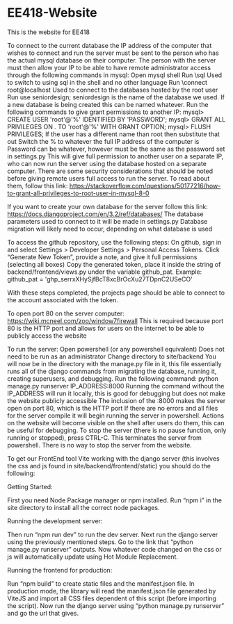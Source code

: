 # EE418-Website
This is the website for EE418


To connect to the current database the IP address of the computer that wishes to connect and run the server must be sent to the person who has the actual mysql database on their computer. The person with the server must then allow your IP to be able to have remote administrator access through the following commands in mysql:
Open mysql shell
Run \sql
Used to switch to using sql in the shell and no other language
Run \connect root@localhost
Used to connect to the databases hosted by the root user
Run use seniordesign;
seniordesign is the name of the database we used. If a new database is being created this can be named whatever.
Run the following commands to give grant permissions to another IP:
mysql> CREATE USER 'root'@'%' IDENTIFIED BY 'PASSWORD'; 
mysql> GRANT ALL PRIVILEGES ON *.* TO 'root'@'%' WITH GRANT OPTION; 
mysql> FLUSH PRIVILEGES;
If the user has a different name than root then substitute that out
Switch the % to whatever the full IP address of the computer is
Password can be whatever, however must be the same as the password set in settings.py
This will give full permission to another user on a separate IP, who can now run the server using the database hosted on a separate computer.
There are some security considerations that should be noted before giving remote users full access to run the server. To read about them, follow this link: https://stackoverflow.com/questions/50177216/how-to-grant-all-privileges-to-root-user-in-mysql-8-0

If you want to create your own database for the server follow this link: https://docs.djangoproject.com/en/3.2/ref/databases/
The database parameters used to connect to it will be made in settings.py
Database migration will likely need to occur, depending on what database is used

To access the github repository, use the following steps:
On github, sign in and select Settings > Developer Settings > Personal Access Tokens.
Click “Generate New Token”, provide a note, and give it full permissions (selecting all boxes)
Copy the generated token, place it inside the string of backend/frontend/views.py under the variable github_pat. 
Example: github_pat = 'ghp_serrxXHySjfBcT8xcBrOcXu27TDpnC2USeCO'

With these steps completed, the projects page should be able to connect to the account associated with the token.


To open port 80 on the server computer: https://wiki.mcneel.com/zoo/window7firewall
This is required because port 80 is the HTTP port and allows for users on the internet to be able to publicly access the website

To run the server:
Open powershell (or any powershell equivalent)
Does not need to be run as an administrator
Change directory to site/backend
You will now be in the directory with the manage.py file in it, this file essentially runs all of the django commands from migrating the database, running it, creating superusers, and debugging.
Run the following command: python manage.py runserver IP_ADDRESS:8000
Running the command without the IP_ADDRESS will run it locally, this is good for debugging but does not make the website publicly accessible
The inclusion of the :8000 makes the server open on port 80, which is the HTTP port
If there are no errors and all files for the server compile it will begin running the server in powershell. Actions on the website will become visible on the shell after users do them, this can be useful for debugging.
To stop the server (there is no pause function, only running or stopped), press CTRL-C. This terminates the server from powershell. There is no way to stop the server from the website.

To get our FrontEnd tool Vite working with the django server (this involves the css and js found in site/backend/frontend/static) you should do the following:

Getting Started:

First you need Node Package manager or npm installed.
Run “npm i” in the site directory to install all the correct node packages.

Running the development server:

Then run “npm run dev” to run the dev server. Next run the django server using the previously mentioned steps.
Go to the link that “python manage.py runserver” outputs.
Now whatever code changed on the css or js will automatically update using Hot Module Replacement.

Running the frontend for production:

Run “npm build” to create static files and the manifest.json file.
In production mode, the library will read the manifest.json file generated by ViteJS and import all CSS files dependent of this script (before importing the script).
Now run the django server using “python manage.py runserver” and go the url that gives.
